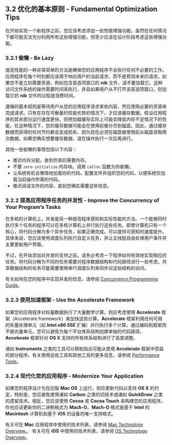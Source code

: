 ## 3.2 优化的基本原则 - Fundamental Optimization Tips

在开始实现一个新程序之前，您应该考虑添加一些性能增强功能。虽然在任何情况下都可能无法充分利用所有这些增强功能，但至少应该在设计阶段考虑这些增强功能。

### 3.2.1 偷懒 - Be Lazy
提高性能的一种非常简单的方法是确保您的应用程序不会执行任何不必要的工作。应用程序在每个时刻都应该用于响应用户的当前请求，而不是预测未来的请求。如果您不是立刻需要资源，例如包含首选项窗口的 **nib** 文件，请不要加载它。这种访问文件系统的操作需要时间来执行，并且如果用户从不打开该首选项窗口，则加载它的 **nib** 文件的过程是浪费时间。

遵循的基本规则是等待用户从您的应用程序请求某些内容，然后使用必要的资源来完成请求。只有在存在可衡量的性能优势的情况下，才应该缓存数据。假设应用程序的其余部分运行速度更快，则预加载缓存实际上可能会降低内存不足情况下的性能。在这种情况下，您的缓存数据可能会在使用前被分页到磁盘。因此，通过缓存数据而获得的任何节约都会变成损失，因为现在必须在磁盘被使用前从磁盘读取两次数据。如果您确实想要缓存数据，请在操作执行一次后再进行。

其他一些偷懒的事情包括以下内容：

* 推迟内存分配，直到你真的需要内存。
* 不要 `zero-initialize` 内存块。调用 `calloc` 函数为你偷懒。
* 让系统有机会懒惰地加载你的代码。配置文件并组织您的代码，以便系统仅加载当前操作所需的代码。
* 推迟阅读文件的内容，直到您确实需要这些信息。

### 3.2.2 提高应用程序任务的并发性 - Improve the Concurrency of Your Program’s Tasks
在多核的计算机上，并发是另一种提高程序感知和实际性能的方法。一个能够同时执行多个任务的程序可以在多核计算机上并行执行这些任务。即使计算机只有一个核心，将代码分解为多个异步任务，如果正确完成，可以提供可感知的速度提升。具体来说，您应该使用调度队列执行自定义任务，并让主线程自由处理用户事件并主要更新用户界面。

不过，在开始添加对并发的支持之前，请务必考虑一下程序如何有效地实现相应的任务。将代码分解为不同的任务需要对程序数据结构和代码路径进行一些考虑。共享数据结构的任务可能需要使用串行调度队列来同步对这些结构的访问。

有关如何在您的程序中实现并发的信息，请参阅 [ Concurrency Programming Guide](https://developer.apple.com/library/content/documentation/General/Conceptual/ConcurrencyProgrammingGuide/Introduction/Introduction.html#//apple_ref/doc/uid/TP40008091)。

### 3.2.3 使用加速框架 - Use the Accelerate Framework
如果您的应用程序对标量数据执行了大量数学计算，则应考虑使用 **Accelerate** 框架（Accelerate.framework）来加快这些计算。**Accelerate** 框架利用任何可用的矢量处理单元（如 **Intel x86 SSE** 扩展）并行执行多个计算。通过编码到框架而不是向量单元，您可以避免为每个平台体系结构创建单独的代码路径。**Accelerate** 框架针对 **OS X** 支持的所有体系结构进行了高度调整。

诸如 **Instruments** 之类的工具可以帮助指出可能从使用 **Accelerate** 框架中受益的部分程序。有关使用这些工具和其他工具的更多信息，请参阅 [Performance Tools](https://developer.apple.com/library/content/documentation/Performance/Conceptual/PerformanceOverview/PerformanceTools/PerformanceTools.html#//apple_ref/doc/uid/TP40001410-CH205-BCIIHAAJ)。

### 3.2.4 现代化您的应用程序 - Modernize Your Application
如果您的程序设计为在旧版 **Mac OS** 上运行，则应更新代码以支持 **OS X** 的约定。特别是，您应避免使用诸如 **Carbon** 之类的旧技术或诸如 **QuickDraw** 之类的遗留技术。相反，您应该使用 **Cocoa** 或 **Cocoa Touch** 来构建您的应用程序。你也应该更新你的二进制格式为 **Mach-O**。**Mach-O** 格式是基于 **Intel** 的 **Macintosh** 计算机和基于 **iOS** 的设备的唯一支持格式。

有关可在 **Mac** 应用程序中使用的技术列表，请参阅 [Mac Technology Overview.](https://developer.apple.com/library/content/documentation/MacOSX/Conceptual/OSX_Technology_Overview/About/About.html#//apple_ref/doc/uid/TP40001067)。 有关可在 **iOS** 中使用的技术列表，请参阅 [OS Technology Overview]()。
